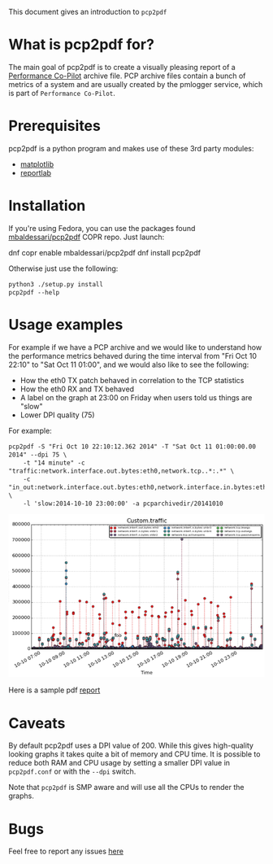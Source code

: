 This document gives an introduction to `pcp2pdf`

What is pcp2pdf for?
====================

The main goal of pcp2pdf is to create a visually pleasing report of a
[Performance Co-Pilot](http://pcp.io) archive file. PCP archive files
contain a bunch of metrics of a system and are usually created by the
pmlogger service, which is part of `Performance Co-Pilot`.

Prerequisites
=============

pcp2pdf is a python program and makes use of these 3rd party modules:

-   [matplotlib](http://matplotlib.org/users/installing.html)
-   [reportlab](http://www.reportlab.com/opensource/)

Installation
============

If you're using Fedora, you can use the packages found [mbaldessari/pcp2pdf](https://copr.fedoraproject.org/coprs/mbaldessari/pcp2pdf/)
COPR repo. Just launch:

   dnf copr enable mbaldessari/pcp2pdf
   dnf install pcp2pdf

Otherwise just use the following:

    python3 ./setup.py install
    pcp2pdf --help

Usage examples
==============

For example if we have a PCP archive and we would like to understand how
the performance metrics behaved during the time interval from "Fri Oct
10 22:10" to "Sat Oct 11 01:00", and we would also like to see the
following:

-   How the eth0 TX patch behaved in correlation to the TCP statistics
-   How the eth0 RX and TX behaved
-   A label on the graph at 23:00 on Friday when users told us things
    are "slow"
-   Lower DPI quality (75)

For example:

    pcp2pdf -S "Fri Oct 10 22:10:12.362 2014" -T "Sat Oct 11 01:00:00.00 2014" --dpi 75 \
        -t "14 minute" -c "traffic:network.interface.out.bytes:eth0,network.tcp..*:.*" \
        -c "in_out:network.interface.out.bytes:eth0,network.interface.in.bytes:eth0" \
        -l 'slow:2014-10-10 23:00:00' -a pcparchivedir/20141010

![image](docs/pcp2pdf-screenshot-1.png)

Here is a sample pdf [report](http://acksyn.org/software/pcp2pdf/output.pdf)

Caveats
=======

By default pcp2pdf uses a DPI value of 200. While this gives
high-quality looking graphs it takes quite a bit of memory and CPU time.
It is possible to reduce both RAM and CPU usage by setting a smaller DPI
value in `pcp2pdf.conf` or with the `--dpi` switch.

Note that `pcp2pdf` is SMP aware and will use all the CPUs to render
the graphs.

Bugs
====

Feel free to report any issues
[here](https://github.com/performancecopilot/pcp2pdf/issues)
